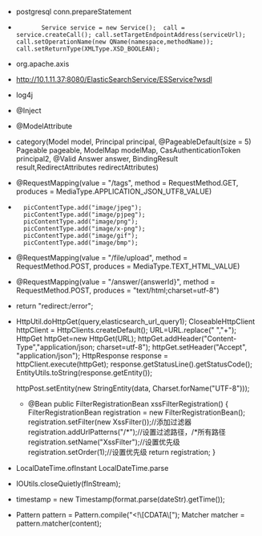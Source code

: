 * postgresql conn.prepareStatement
*            Service service = new Service();  call = service.createCall(); call.setTargetEndpointAddress(serviceUrl); call.setOperationName(new QName(namespace,methodName)); call.setReturnType(XMLType.XSD_BOOLEAN);
* org.apache.axis
* http://10.1.11.37:8080/ElasticSearchService/ESService?wsdl
* log4j
* @Inject
* @ModelAttribute
* category(Model model, Principal principal, @PageableDefault(size = 5) Pageable pageable, ModelMap modelMap, CasAuthenticationToken principal2,  @Valid Answer answer, BindingResult result,RedirectAttributes redirectAttributes)
* @RequestMapping(value = "/tags", method = RequestMethod.GET, produces = MediaType.APPLICATION_JSON_UTF8_VALUE)
* 		picContentType.add("image/jpeg");
		picContentType.add("image/pjpeg");
		picContentType.add("image/png");
		picContentType.add("image/x-png");
		picContentType.add("image/gif");
		picContentType.add("image/bmp");
* @RequestMapping(value = "/file/upload", method = RequestMethod.POST, produces = MediaType.TEXT_HTML_VALUE)
* @RequestMapping(value = "/answer/{answerId}", method = RequestMethod.POST, produces = "text/html;charset=utf-8")
* return "redirect:/error";
* HttpUtil.doHttpGet(query,elasticsearch_url_query1);
  CloseableHttpClient httpClient = HttpClients.createDefault();
  URL=URL.replace(" ","+");
  HttpGet httpGet=new HttpGet(URL);
  httpGet.addHeader("Content-Type","application/json; charset=utf-8");
  httpGet.setHeader("Accept", "application/json");
  HttpResponse response = httpClient.execute(httpGet);
  response.getStatusLine().getStatusCode();
  EntityUtils.toString(response.getEntity());
  
  httpPost.setEntity(new StringEntity(data, Charset.forName("UTF-8")));
  
  * @Bean
    public FilterRegistrationBean xssFilterRegistration() {
        FilterRegistrationBean registration = new FilterRegistrationBean();
        registration.setFilter(new XssFilter());//添加过滤器
        registration.addUrlPatterns("/*");//设置过滤路径，/*所有路径
        registration.setName("XssFilter");//设置优先级
        registration.setOrder(1);//设置优先级
        return registration;
    }
* LocalDateTime.ofInstant  LocalDateTime.parse
* IOUtils.closeQuietly(fInStream);
* timestamp = new Timestamp(format.parse(dateStr).getTime());
* Pattern pattern = Pattern.compile("<!\\[CDATA\\[");
        Matcher matcher = pattern.matcher(content);
